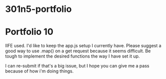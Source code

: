 # 301n5-portfolio


# Portfolio 10

IIFE used. I'd like to keep the app.js setup I currently have. Please suggest a good way to use .map() on a get request because it seems difficult. Be tough to implement the desired functions the way I have set it up.

I can re-submit if that's a big issue, but I hope you can give me a pass because of how i'm doing things.  
